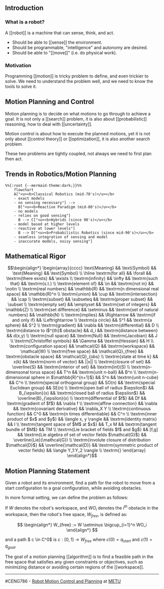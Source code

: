 ## Introduction
### What is a robot?
A [[robot]] is a machine that can sense, think, and act.
 - Should be able to [[sense]] the environment.
 - Should be programmable, "intelligence" and autonomy are desired.
 - Should be able to "[[move]]" (i.e. do physical work).

### Motivation
Programming [[motion]] is tricky problem to define, and even trickier to solve. We need to understand the problem well, and we need to know the tools to solve it.

## Motion Planning and Control
Motion planning is to decide on what motions to go through to achieve a goal. It is not only a [[search]] problem, it is also about [[probabilistic]] reasoning, how to deal with [[uncertainty]].

Motion control is about how to execute the planned motions, yet it is not only about [[control theory]] or [[optimization]], it is also another search problem.

These two problems are tightly coupled, not always we need to first plan then act.

## Trends in Robotics/Motion Planning
```mermaid
%%{:root {--mermaid-theme:dark;}}%%
	flowchart
	A["<u><b>Classical Robotics (mid-70's)</u></b>
	- exact models
	- no sensing necessary"] -->
	  B["<u><b>Reactive Paradigm (mid-80's)</u></b>
	- no models
	- relies on good sensing"]
	  B --> C["<u><b>Hybrids (since 90's)</u></b>
	- model based at higher levels
	- reactive at lower levels"]
      B --> D["<u><b>Probabilistic Robotics (since mid-90's)</u></b>
    - seamless integration of sensing and model
    - inaccurate models, noisy sensing"]

```

## Mathematical Rigor

$$\begin{align*}
\begin{array}{cccc}
\text{Meaning} && \text{Symbol} && \text{Meaning} && \text{Symbol}  \\
\hline
\textrm{for all} && \forall && \textrm{there exists} && \exists \\
\textrm{infinity} && \infty && \textrm{such that} && \textrm{s.t.} \\
\textrm{element of} && \in && \textrm{not in} && \notin \\
\textrm{real numbers} && \mathbb{R} && \textrm{n dimensional real space} && \mathbb{R}^n \\
\textrm{union} && \cup && \textrm{intersection} && \cap \\
\textrm{subset} && \subseteq && \textrm{proper subset} && \subset \\
\textrm{empty set} && \emptyset && \textrm{set of integers} && \mathbb{Z} \\
\textrm{set difference} && \setminus && \textrm{set of natural numbers} && \mathbb{N} \\
\textrm{implies} && \Rightarrow && \textrm{if and only if} && \Leftrightarrow \\
\textrm{a circle} && S^1 && \textrm{a sphere} && S^2 \\
\textrm{gradient} && \nabla && \textrm{differential} && D \\
\textrm{distance to i$^{th}$ obstacle} && d_i && \textrm{distance between} && d(x,y) \\
\textrm{null space} && \textrm{Null} && \textrm{Jacobian} && J \\
\textrm{Christoffel symbols} && \Gamma && \textrm{Hessian} && H \\
\textrm{configuration space} && \mathcal{Q} && \textrm{workspace} && \mathcal{W} \\
\textrm{free space} && \mathcal{Q}_{free} && \textrm{obstacle space} && \mathcal{Q}_{obs} \\
\textrm{state at time k} && x(k) && \textrm{norm of vector} && ||x|| \\
\textrm{closure of set} && \overline{S} && \textrm{interior of set} && \textrm{int}(S) \\
\textrm{n-dimensonal torus space} && T^n && \textrm{unit n-ball} && B^n \\
\textrm{n-dimensional sphere in $\mathbb{R}^{n+1}$} && S^n && \textrm{unit n-cube} && C^n \\
\textrm{special orthogonal group} && SO(n) && \textrm{special Euclidean group} && SE(n) \\
\textrm{open ball of radius $\epsilon$} && B_{\epsilon}(x) && \textrm{closed ball of radius $\epsilon$} && \overline{B}_{\epsilon}(x) \\
\textrm{differential of $f$} && Df && \textrm{gradient of $f$} && \nabla f \\
\textrm{affine connection} && \nabla && \textrm{covariant derivative} && \nabla_X Y \\
\textrm{continuous function} && C^0 && \textrm{n times differentiable} && C^n \\
\textrm{inner product of $x$ and $y$} && \langle x, y \rangle && \textrm{identity matrix} && I \\
\textrm{tangent space of $M$ at $x$} && T_x M && \textrm{tangent bundle of $M$} && TM \\
\textrm{Lie bracket of fields $f$ and $g$} && [f,g] && \textrm{Lie algebra of set of vector fields $\mathcal{G}$} && \overline{Lie}(\mathcal{G}) \\
\textrm{involute closure of distribution $\mathcal{D}$} && \overline{\mathcal{D}} && \textrm{symmetric product of vector fields} && \langle Y_1:Y_2 \rangle \\
\textrm{}
\end{array}
\end{align*}$$

## Motion Planning Statement
Given a robot and its environment, find a path for the robot to move from a start configuration to a goal configuration, while avoiding obstacles.

In more formal setting, we can define the problem as follows:

If $W$ denotes the robot's workspace,
and $WO_i$ denotes the $i^{th}$ obstacle in the workspace,
then the robot's free space, $W_{free}$, is defined as:

$$
\begin{align*}
W_{free} := W \setminus \bigcup_{i=1}^n WO_i
\end{align*}
$$

and a path $ c \in C^0$ is $c: [0,1] \rightarrow W_{free}$ where $c(0) = q_{start}$ and $c(1) = q_{goal}$.

The goal of a motion planning [[algorithm]] is to find a feasible path in the free space that satisfies any given constraints or objectives, such as minimizing distance or avoiding certain regions of the [[workspace]].


-----
#CENG786 - [Robot Motion Control and Planning](Robot%20Motion%20Control%20and%20Planning.md) at [METU](METU.md)